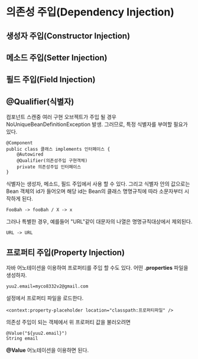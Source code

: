 # 의존성 주입(Dependency Injection)

## 생성자 주입(Constructor Injection)

## 메소드 주입(Setter Injection)

## 필드 주입(Field Injection)

## @Qualifier(식별자)
컴포넌트 스캔중 여러 구현 오브젝트가 주입 될 경우 NoUniqueBeanDefinitionException 발생.
그러므로, 특정 식별자를 부여할 필요가 있다.
```
@Component
public class 클래스 implements 인터페이스 {
    @Autowired
    @Qualifier(의존성주입 구현객체)
    private 의존성주입 인터페이스
}
```
식별자는 생성자, 메소드, 필드 주입에서 사용 할 수 있다. 그리고 식별자 안의 값으로는
Bean 객체의 id가 들어오며 해당 id는 Bean의 클래스 명명규칙에 따라 소문자부터 시작하게 된다.
```
FooBah -> fooBah / X -> x
```
그러나 특별한 경우, 예를들어 "URL"같이 대문자의 나열은 명명규칙대상에서 제외된다.
```
URL -> URL
```

## 프로퍼티 주입(Property Injection)
자바 어노테이션을 이용하여 프로퍼티를 주입 할 수도 있다. 어떤 **.properties** 파일을 생성하자.
```
yuu2.email=myco8332v2@gmail.com
```
설정에서 프로퍼티 파일을 로드한다.
```
<context:property-placeholder location="classpath:프로퍼티파일" />
```
의존성 주입이 되는 객체에서 위 프로퍼티 값을 불러오려면
```
@Value("${yuu2.email}")
String email
```
**@Value** 어노테이션을 이용하면 된다.